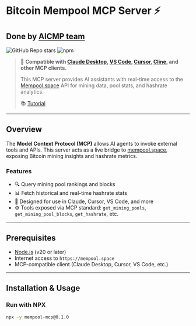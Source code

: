 # Bitcoin Mempool MCP Server ⚡️

## Done by [AICMP team](https://x.com/AICMPBTC)
![GitHub Repo stars](https://img.shields.io/github/stars/your-org/mempool-mcp?style=social)
![npm](https://img.shields.io/npm/dt/mempool-mcp)

> 🔌 **Compatible with [Claude Desktop](https://claude.ai/desktop), [VS Code](https://code.visualstudio.com/), [Cursor](https://cursor.sh), [Cline](https://github.com/cline/cline), and other MCP clients.**
>
> This MCP server provides AI assistants with real-time access to the [Mempool.space](https://mempool.space) API for mining data, pool stats, and hashrate analytics.
>
> 📚 [Tutorial](https://medium.com/@your-handle/build-a-bitcoin-mcp-server-with-mempool-api-and-claude-integration-abc456)

---

## Overview

The **Model Context Protocol (MCP)** allows AI agents to invoke external tools and APIs. This server acts as a live bridge to [mempool.space](https://mempool.space), exposing Bitcoin mining insights and hashrate metrics.

### Features

- 🔍 Query mining pool rankings and blocks
- 📊 Fetch historical and real-time hashrate stats
- 🧠 Designed for use in Claude, Cursor, VS Code, and more
- ⚙️ Tools exposed via MCP standard: `get_mining_pools`, `get_mining_pool_blocks`, `get_hashrate`, etc.

---

## Prerequisites

- [Node.js](https://nodejs.org/) (v20 or later)
- Internet access to `https://mempool.space`
- MCP-compatible client (Claude Desktop, Cursor, VS Code, etc.)

---

## Installation & Usage

### Run with NPX

```bash
npx -y mempool-mcp@0.1.0
```
